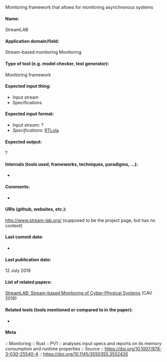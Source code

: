 Monitoring framework that allows for monitoring asynchronous systems

#### Name:
StreamLAB

#### Application domain/field:
Stream-based monitoring
Monitoring

#### Type of tool (e.g. model checker, test generator):
Monitoring framework

#### Expected input thing:
- Input stream
- Specifications

#### Expected input format:
- *Input stream*: ?
- *Specifications*: [RTLola](../Formats/RTLola.md)

#### Expected output:
?

#### Internals (tools used, frameworks, techniques, paradigms, ...):
-

#### Comments:
-

#### URIs (github, websites, etc.):
http://www.stream-lab.org/ (supposed to be the project page, but has no content)

#### Last commit date:
-

#### Last publication date:
12 July 2019

#### List of related papers:
[StreamLAB: Stream-based Monitoring of Cyber-Physical Systems](https://doi.org/10.1007/978-3-030-25540-4_24) (CAV 2019)

#### Related tools (tools mentioned or compared to in the paper):
-

#### Meta
:: Monitoring
:: Rust
:: PV1 :: analyses input specs and reports on its memory consumption and runtime properties
:: Source :: https://doi.org/10.1007/978-3-030-25540-4 :: https://doi.org/10.1145/3550355.3552426
